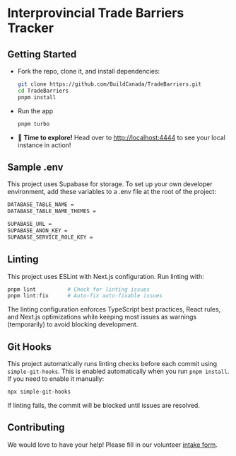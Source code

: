 # Interprovincial Trade Barriers Tracker


## Getting Started

- Fork the repo, clone it, and install dependencies:

  ```bash
  git clone https://github.com/BuildCanada/TradeBarriers.git
  cd TradeBarriers
  pnpm install
  ```

- Run the app

  ```bash
  pnpm turbo
  ```

- 🎉 **Time to explore!** Head over to [http://localhost:4444](http://localhost:4444) to see your local instance in action!

## Sample .env

This project uses Supabase for storage. To set up your own developer environment, add these variables to a .env file at the root of the project:

```bash
DATABASE_TABLE_NAME = 
DATABASE_TABLE_NAME_THEMES = 

SUPABASE_URL = 
SUPABASE_ANON_KEY = 
SUPABASE_SERVICE_ROLE_KEY = 
```

## Linting

This project uses ESLint with Next.js configuration. Run linting with:

```bash
pnpm lint          # Check for linting issues
pnpm lint:fix      # Auto-fix auto-fixable issues
```

The linting configuration enforces TypeScript best practices, React rules, and Next.js optimizations while keeping most issues as warnings (temporarily) to avoid blocking development.

## Git Hooks

This project automatically runs linting checks before each commit using `simple-git-hooks`. This is enabled automatically when you run `pnpm install`. If you need to enable it manually:

```bash
npx simple-git-hooks
```

If linting fails, the commit will be blocked until issues are resolved.


## Contributing

We would love to have your help! Please fill in our volunteer [intake form](https://www.buildcanada.com/en/get-involved).
